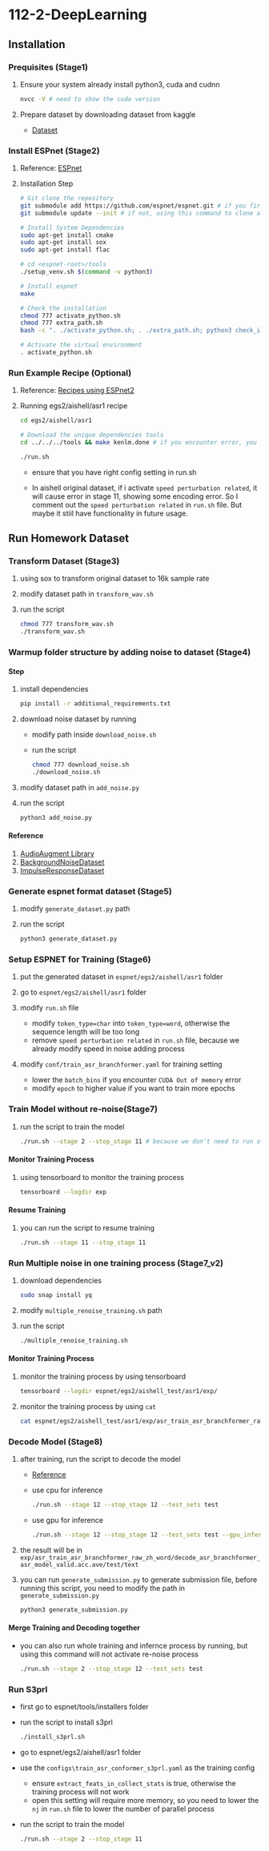 # 112-2-DeepLearning

## Installation

### Prequisites (Stage1)

1. Ensure your system already install python3, cuda and cudnn

    ```bash
    nvcc -V # need to show the cuda version
    ```

2. Prepare dataset by downloading dataset from kaggle

    - [Dataset](https://www.kaggle.com/competitions/nycu-iass-dl2024-taiwanese-asr/data)

### Install ESPnet (Stage2)

1. Reference: [ESPnet](https://espnet.github.io/espnet/installation.html#step-2-installation-espnet)

2. Installation Step

    ```bash
    # Git clone the repository
    git submodule add https://github.com/espnet/espnet.git # if you first time clone the repository
    git submodule update --init # if not, using this command to clone and update the submodule

    # Install System Dependencies
    sudo apt-get install cmake
    sudo apt-get install sox
    sudo apt-get install flac

    # cd <espnet-root>/tools
    ./setup_venv.sh $(command -v python3)

    # Install espnet
    make

    # Check the installation
    chmod 777 activate_python.sh
    chmod 777 extra_path.sh
    bash -c ". ./activate_python.sh; . ./extra_path.sh; python3 check_install.py"

    # Activate the virtual environment
    . activate_python.sh
    ```

### Run Example Recipe (Optional)

1. Reference: [Recipes using ESPnet2](https://espnet.github.io/espnet/espnet2_tutorial.html)

2. Running egs2/aishell/asr1 recipe

    ```bash
    cd egs2/aishell/asr1
    
    # Download the unique dependencies tools
    cd ../../../tools && make kenlm.done # if you encounter error, you can try to run `make kenlm.done` again

    ./run.sh
    ```
    
    - ensure that you have right config setting in run.sh

    - In aishell original dataset, if i activate `speed perturbation related`, it will cause error in stage 11, showing some encoding error. So I comment out the `speed perturbation related` in `run.sh` file. But maybe it stiil have functionality in future usage.

## Run Homework Dataset

### Transform Dataset (Stage3)

1. using sox to transform original dataset to 16k sample rate

2. modify dataset path in `transform_wav.sh`

3. run the script

    ```bash
    chmod 777 transform_wav.sh
    ./transform_wav.sh
    ```

### Warmup folder structure by adding noise to dataset (Stage4)

#### Step

1. install dependencies

    ```bash
    pip install -r additional_requirements.txt
    ```

2. download noise dataset by running 

    - modify path inside `download_noise.sh`

    - run the script
        ```bash
        chmod 777 download_noise.sh
        ./download_noise.sh
        ```

3. modify dataset path in `add_noise.py`

4. run the script

    ```bash
    python3 add_noise.py
    ```

#### Reference

1. [AudioAugment Library](https://github.com/iver56/audiomentations)
2. [BackgroundNoiseDataset](https://github.com/karolpiczak/ESC-50#download)
3. [ImpulseResponseDataset](http://www.echothief.com/)

### Generate espnet format dataset (Stage5)

1. modify `generate_dataset.py` path

2. run the script

    ```bash
    python3 generate_dataset.py
    ```

### Setup ESPNET for Training (Stage6)

1. put the generated dataset in `espnet/egs2/aishell/asr1` folder

2. go to `espnet/egs2/aishell/asr1` folder

3. modify `run.sh` file

    - modify `token_type=char` into `token_type=word`, otherwise the sequence length will be too long
    - remove `speed perturbation related` in `run.sh` file, because we already modify speed in noise adding process

4. modify `conf/train_asr_branchformer.yaml` for training setting

    - lower the `batch_bins` if you encounter `CUDA Out of memory` error
    - modify `epoch` to higher value if you want to train more epochs

### Train Model without re-noise(Stage7)

1. run the script to train the model

    ```bash
    ./run.sh --stage 2 --stop_stage 11 # because we don't need to run original dataset download and preprocess
    ```

#### Monitor Training Process

1. using tensorboard to monitor the training process

    ```bash
    tensorboard --logdir exp
    ```

#### Resume Training

1. you can run the script to resume training

    ```bash
    ./run.sh --stage 11 --stop_stage 11
    ```

### Run Multiple noise in one training process (Stage7_v2)

1. download dependencies

    ```bash
    sudo snap install yq
    ```

2. modify `multiple_renoise_training.sh` path

3. run the script

    ```bash
    ./multiple_renoise_training.sh
    ```

#### Monitor Training Process

1. monitor the training process by using tensorboard

    ```bash
    tensorboard --logdir espnet/egs2/aishell_test/asr1/exp/
    ```

2.  monitor the training process by using `cat`
    
    ```bash
    cat espnet/egs2/aishell_test/asr1/exp/asr_train_asr_branchformer_raw_zh_word/train.log
    ```

### Decode Model (Stage8)

1. after training, run the script to decode the model

    - [Reference](https://github.com/espnet/espnet/blob/master/egs2/TEMPLATE/asr1/README_multitask.md#how-to-run)

    - use cpu for inference
        ```bash
        ./run.sh --stage 12 --stop_stage 12 --test_sets test
        ```

    - use gpu for inference
        ```bash
        ./run.sh --stage 12 --stop_stage 12 --test_sets test --gpu_inference true
        ```

2. the result will be in `exp/asr_train_asr_branchformer_raw_zh_word/decode_asr_branchformer_asr_model_valid.acc.ave/test/text`

3. you can run `generate_submission.py` to generate submission file, before running this script, you need to modify the path in `generate_submission.py`

    ```bash
    python3 generate_submission.py
    ```

#### Merge Training and Decoding together

- you can also run whole training and infernce process by running, but using this command will not activate re-noise process

    ```bash
    ./run.sh --stage 2 --stop_stage 12 --test_sets test
    ```

### Run S3prl

- first go to espnet/tools/installers folder

- run the script to install s3prl

    ```bash
    ./install_s3prl.sh
    ```

- go to espnet/egs2/aishell/asr1 folder

- use the `configs\train_asr_conformer_s3prl.yaml` as the training config

    - ensure `extract_feats_in_collect_stats` is true, otherwise the training process will not work
    - open this setting will require more memory, so you need to lower the `nj` in `run.sh` file to lower the number of parallel process

- run the script to train the model

    ```bash
    ./run.sh --stage 2 --stop_stage 11
    ```